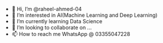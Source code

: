 - 👋 Hi, I’m @raheel-ahmed-04
- 👀 I’m interested in AI(Machine Learning and Deep Learning)
- 🌱 I’m currently learning Data Science
- 💞️ I’m looking to collaborate on ...
- 📫 How to reach me WhatsApp @ 03355047228

<!---
raheel-ahmed-04/raheel-ahmed-04 is a ✨ special ✨ repository because its `README.md` (this file) appears on your GitHub profile.
You can click the Preview link to take a look at your changes.
--->

